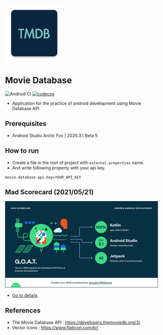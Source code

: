 ![logo](arts/logo.png)

# Movie Database

![Android CI](https://github.com/hide1202/MovieDatabase/workflows/Android%20CI/badge.svg?branch=develop)
[![codecov](https://codecov.io/gh/hide1202/MovieDatabase/branch/develop/graph/badge.svg)](https://codecov.io/gh/hide1202/MovieDatabase)

- Application for the practice of android development using Movie Database API

## Prerequisites

- Android Studio Arctic Fox | 2020.3.1 Beta 5

## How to run

- Create a file in the root of project with `external.properties` name.
- And write following property with your api key.

```
movie.database.api.key=YOUR_API_KEY
```

## Mad Scorecard (2021/05/21)

![summary](arts/mad-scorecard/summary.png)

- [Go to details](https://madscorecard.withgoogle.com/scorecards/2230721075/#summary)

## References

- The Movie Database API : https://developers.themoviedb.org/3/
- Vector icons : https://www.flaticon.com/kr/
